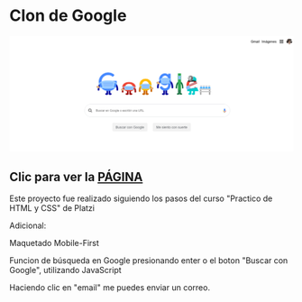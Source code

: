 # Clon de Google

![Vista Escritorio](/escritorio.png)

## Clic para ver la [PÁGINA](https://guadamongebarale.github.io/clonGoogle/)

Este proyecto fue realizado siguiendo los pasos del curso "Practico de HTML y CSS" de Platzi

Adicional:

Maquetado Mobile-First

Funcion de búsqueda en Google presionando enter o el boton "Buscar con Google", utilizando JavaScript

Haciendo clic en "email" me puedes enviar un correo. 
